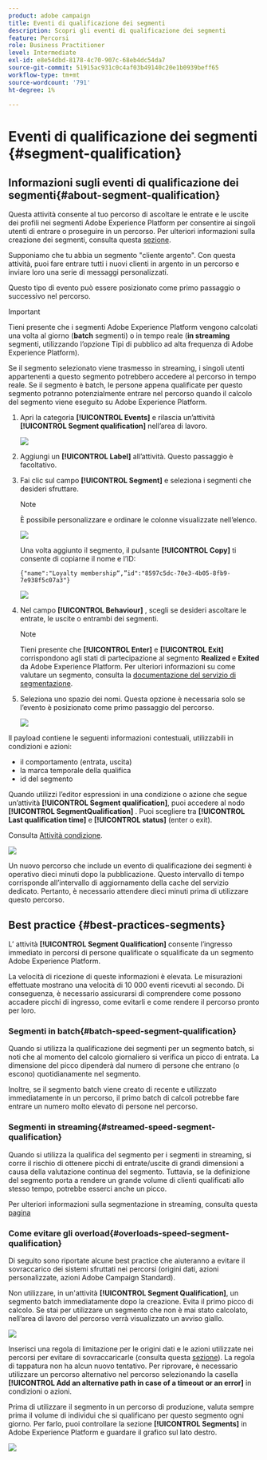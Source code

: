 ```yaml
---
product: adobe campaign
title: Eventi di qualificazione dei segmenti
description: Scopri gli eventi di qualificazione dei segmenti
feature: Percorsi
role: Business Practitioner
level: Intermediate
exl-id: e8e54dbd-8178-4c70-907c-68eb4dc54da7
source-git-commit: 51915ac931c0c4af03b49140c20e1b0939beff65
workflow-type: tm+mt
source-wordcount: '791'
ht-degree: 1%

---
```


# Eventi di qualificazione dei segmenti {#segment-qualification}

## Informazioni sugli eventi di qualificazione dei segmenti{#about-segment-qualification}

Questa attività consente al tuo percorso di ascoltare le entrate e le uscite dei profili nei segmenti Adobe Experience Platform per consentire ai singoli utenti di entrare o proseguire in un percorso. Per ulteriori informazioni sulla creazione dei segmenti, consulta questa [sezione](../segment/about-segments.md).

Supponiamo che tu abbia un segmento &quot;cliente argento&quot;. Con questa attività, puoi fare entrare tutti i nuovi clienti in argento in un percorso e inviare loro una serie di messaggi personalizzati.

Questo tipo di evento può essere posizionato come primo passaggio o successivo nel percorso.

>[!IMPORTANT]
>
>Tieni presente che i segmenti Adobe Experience Platform vengono calcolati una volta al giorno (**batch** segmenti) o in tempo reale (**in streaming** segmenti, utilizzando l’opzione Tipi di pubblico ad alta frequenza di Adobe Experience Platform).
>
>Se il segmento selezionato viene trasmesso in streaming, i singoli utenti appartenenti a questo segmento potrebbero accedere al percorso in tempo reale. Se il segmento è batch, le persone appena qualificate per questo segmento potranno potenzialmente entrare nel percorso quando il calcolo del segmento viene eseguito su Adobe Experience Platform.


1. Apri la categoria **[!UICONTROL Events]** e rilascia un’attività **[!UICONTROL Segment qualification]** nell’area di lavoro.

   ![](../assets/segment5.png)

1. Aggiungi un **[!UICONTROL Label]** all’attività. Questo passaggio è facoltativo.

1. Fai clic sul campo **[!UICONTROL Segment]** e seleziona i segmenti che desideri sfruttare.

   >[!NOTE]
   >
   >È possibile personalizzare e ordinare le colonne visualizzate nell’elenco.

   ![](../assets/segment6.png)

   Una volta aggiunto il segmento, il pulsante **[!UICONTROL Copy]** ti consente di copiarne il nome e l’ID:

   `{"name":"Loyalty membership“,”id":"8597c5dc-70e3-4b05-8fb9-7e938f5c07a3"}`

   ![](../assets/segment-copy.png)

1. Nel campo **[!UICONTROL Behaviour]** , scegli se desideri ascoltare le entrate, le uscite o entrambi dei segmenti.

   >[!NOTE]
   >
   >Tieni presente che **[!UICONTROL Enter]** e **[!UICONTROL Exit]** corrispondono agli stati di partecipazione al segmento **Realized** e **Exited** da Adobe Experience Platform. Per ulteriori informazioni su come valutare un segmento, consulta la [documentazione del servizio di segmentazione](https://experienceleague.adobe.com/docs/experience-platform/segmentation/tutorials/evaluate-a-segment.html?lang=en#interpret-segment-results).

1. Seleziona uno spazio dei nomi. Questa opzione è necessaria solo se l’evento è posizionato come primo passaggio del percorso.

   ![](../assets/segment7.png)

Il payload contiene le seguenti informazioni contestuali, utilizzabili in condizioni e azioni:

* il comportamento (entrata, uscita)
* la marca temporale della qualifica
* id del segmento

Quando utilizzi l’editor espressioni in una condizione o azione che segue un’attività **[!UICONTROL Segment qualification]**, puoi accedere al nodo **[!UICONTROL SegmentQualification]** . Puoi scegliere tra **[!UICONTROL Last qualification time]** e **[!UICONTROL status]** (enter o exit).

Consulta [Attività condizione](../building-journeys/condition-activity.md#about_condition).

![](../assets/segment8.png)

Un nuovo percorso che include un evento di qualificazione dei segmenti è operativo dieci minuti dopo la pubblicazione. Questo intervallo di tempo corrisponde all’intervallo di aggiornamento della cache del servizio dedicato. Pertanto, è necessario attendere dieci minuti prima di utilizzare questo percorso.

## Best practice {#best-practices-segments}

L’ attività **[!UICONTROL Segment Qualification]** consente l’ingresso immediato in percorsi di persone qualificate o squalificate da un segmento Adobe Experience Platform.

La velocità di ricezione di queste informazioni è elevata. Le misurazioni effettuate mostrano una velocità di 10 000 eventi ricevuti al secondo. Di conseguenza, è necessario assicurarsi di comprendere come possono accadere picchi di ingresso, come evitarli e come rendere il percorso pronto per loro.

### Segmenti in batch{#batch-speed-segment-qualification}

Quando si utilizza la qualificazione dei segmenti per un segmento batch, si noti che al momento del calcolo giornaliero si verifica un picco di entrata. La dimensione del picco dipenderà dal numero di persone che entrano (o escono) quotidianamente nel segmento.

Inoltre, se il segmento batch viene creato di recente e utilizzato immediatamente in un percorso, il primo batch di calcoli potrebbe fare entrare un numero molto elevato di persone nel percorso.

### Segmenti in streaming{#streamed-speed-segment-qualification}

Quando si utilizza la qualifica del segmento per i segmenti in streaming, si corre il rischio di ottenere picchi di entrate/uscite di grandi dimensioni a causa della valutazione continua del segmento. Tuttavia, se la definizione del segmento porta a rendere un grande volume di clienti qualificati allo stesso tempo, potrebbe esserci anche un picco.

Per ulteriori informazioni sulla segmentazione in streaming, consulta questa [pagina](https://experienceleague.adobe.com/docs/experience-platform/segmentation/api/streaming-segmentation.html#api)

### Come evitare gli overload{#overloads-speed-segment-qualification}

Di seguito sono riportate alcune best practice che aiuteranno a evitare il sovraccarico dei sistemi sfruttati nei percorsi (origini dati, azioni personalizzate, azioni Adobe Campaign Standard).

Non utilizzare, in un&#39;attività **[!UICONTROL Segment Qualification]**, un segmento batch immediatamente dopo la creazione. Evita il primo picco di calcolo. Se stai per utilizzare un segmento che non è mai stato calcolato, nell’area di lavoro del percorso verrà visualizzato un avviso giallo.

![](../assets/segment-error.png)

Inserisci una regola di limitazione per le origini dati e le azioni utilizzate nei percorsi per evitare di sovraccaricarle (consulta questa [sezione](../api/capping.md)). La regola di tappatura non ha alcun nuovo tentativo. Per riprovare, è necessario utilizzare un percorso alternativo nel percorso selezionando la casella **[!UICONTROL Add an alternative path in case of a timeout or an error]** in condizioni o azioni.

Prima di utilizzare il segmento in un percorso di produzione, valuta sempre prima il volume di individui che si qualificano per questo segmento ogni giorno. Per farlo, puoi controllare la sezione **[!UICONTROL Segments]** in Adobe Experience Platform e guardare il grafico sul lato destro.

![](../assets/segment-overload.png)
